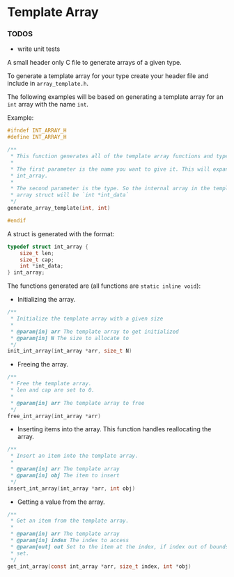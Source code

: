 # Template Array

### TODOS
- write unit tests

A small header only C file to generate arrays of a given type.

To generate a template array for your type create your header file and include in `array_template.h`.

The following examples will be based on generating a template array for an `int` array with the name `int`.

Example:
```c
#ifndef INT_ARRAY_H
#define INT_ARRAY_H

/**
 * This function generates all of the template array functions and types.
 *
 * The first parameter is the name you want to give it. This will expand to
 * int_array.
 *
 * The second parameter is the type. So the internal array in the template
 * array struct will be `int *int_data`
 */
generate_array_template(int, int)

#endif
```

A struct is generated with the format:
```c
typedef struct int_array {
    size_t len;
    size_t cap;
    int *int_data;
} int_array;
```

The functions generated are (all functions are `static inline void`):
- Initializing the array.
```c
/**
 * Initialize the template array with a given size
 *
 * @param[in] arr The template array to get initialized
 * @param[in] N The size to allocate to
 */
init_int_array(int_array *arr, size_t N)
```

- Freeing the array.
```c
/**
 * Free the template array.
 * len and cap are set to 0.
 *
 * @param[in] arr The template array to free
 */
free_int_array(int_array *arr)
```

- Inserting items into the array. This function handles reallocating the array.
```c
/**
 * Insert an item into the template array.
 *
 * @param[in] arr The template array
 * @param[in] obj The item to insert
 */
insert_int_array(int_array *arr, int obj)
```

- Getting a value from the array.
```c
/**
 * Get an item from the template array.
 *
 * @param[in] arr The template array
 * @param[in] index The index to access
 * @param[out] out Set to the item at the index, if index out of bounds it's not
 * set.
 */
get_int_array(const int_array *arr, size_t index, int *obj)
```


